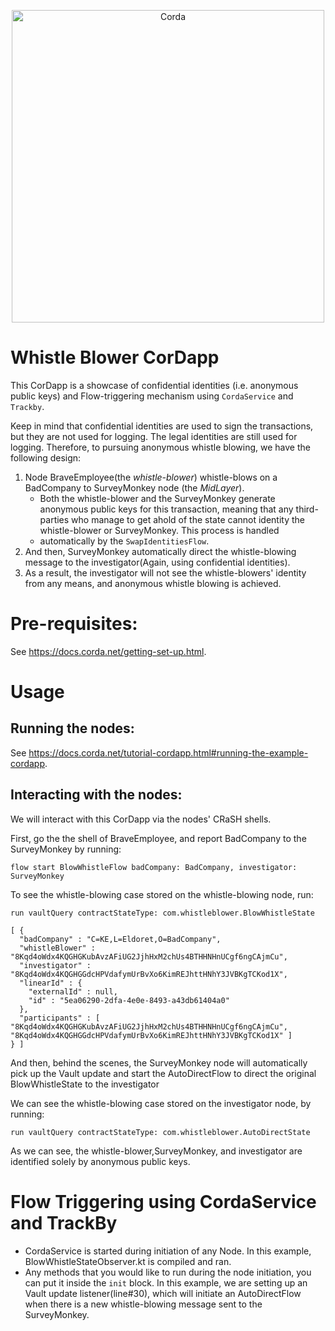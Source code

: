<p align="center">
  <img src="https://www.corda.net/wp-content/uploads/2016/11/fg005_corda_b.png" alt="Corda" width="500">
</p>

# Whistle Blower CorDapp

This CorDapp is a showcase of confidential identities (i.e. anonymous public keys) and Flow-triggering mechanism using ```CordaService``` and ```Trackby```.

Keep in mind that confidential identities are used to sign the transactions, but they are not used for logging. The legal identities are still used for logging. Therefore, to pursuing anonymous whistle blowing, we have the following design: 


1. Node BraveEmployee(the *whistle-blower*) whistle-blows on a BadCompany to SurveyMonkey node (the *MidLayer*). 
    * Both the whistle-blower and the SurveyMonkey generate anonymous public keys for this transaction, meaning that any third-parties who manage to get ahold of the state cannot identity the whistle-blower or SurveyMonkey. This process is handled 
    * automatically by the `SwapIdentitiesFlow`. 
2. And then, SurveyMonkey automatically direct the whistle-blowing message to the investigator(Again, using confidential identities). 
3. As a result, the investigator will not see the whistle-blowers' identity from any means, and anonymous whistle blowing is achieved. 

# Pre-requisites:
  
See https://docs.corda.net/getting-set-up.html.

# Usage

## Running the nodes:

See https://docs.corda.net/tutorial-cordapp.html#running-the-example-cordapp.

## Interacting with the nodes:

We will interact with this CorDapp via the nodes' CRaSH shells.
  
First, go the the shell of BraveEmployee, and report BadCompany to the SurveyMonkey by running:

    flow start BlowWhistleFlow badCompany: BadCompany, investigator: SurveyMonkey
    
To see the whistle-blowing case stored on the whistle-blowing node, run:

    run vaultQuery contractStateType: com.whistleblower.BlowWhistleState

    [ {
      "badCompany" : "C=KE,L=Eldoret,O=BadCompany",
      "whistleBlower" : "8Kqd4oWdx4KQGHGKubAvzAFiUG2JjhHxM2chUs4BTHHNHnUCgf6ngCAjmCu",
      "investigator" : "8Kqd4oWdx4KQGHGGdcHPVdafymUrBvXo6KimREJhttHNhY3JVBKgTCKod1X",
      "linearId" : {
        "externalId" : null,
        "id" : "5ea06290-2dfa-4e0e-8493-a43db61404a0"
      },
      "participants" : [ "8Kqd4oWdx4KQGHGKubAvzAFiUG2JjhHxM2chUs4BTHHNHnUCgf6ngCAjmCu", "8Kqd4oWdx4KQGHGGdcHPVdafymUrBvXo6KimREJhttHNhY3JVBKgTCKod1X" ]
    } ]

And then, behind the scenes, the SurveyMonkey node will automatically pick up the Vault update and start the AutoDirectFlow to direct the original BlowWhistleState to the investigator 

We can see the whistle-blowing case stored on the investigator node, by running:

```
run vaultQuery contractStateType: com.whistleblower.AutoDirectState
```


As we can see, the whistle-blower,SurveyMonkey, and investigator are identified solely by anonymous public keys. 


# Flow Triggering using CordaService and TrackBy

- CordaService is started during initiation of any Node. In this example, BlowWhistleStateObserver.kt is compiled and ran. 
- Any methods that you would like to run during the node initiation, you can put it inside the ```init``` block.  In this example, we are setting up an Vault update listener(line#30), which will initiate an AutoDirectFlow when there is a new whistle-blowing message sent to the SurveyMonkey.


